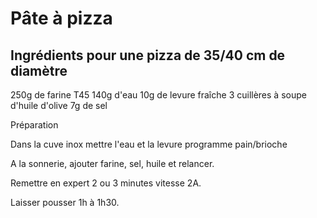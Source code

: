 # Pâte à pizza


## Ingrédients pour une pizza de 35/40 cm de diamètre

250g de farine T45
140g d'eau
10g de levure fraîche
3 cuillères à soupe d'huile d'olive
7g de sel

Préparation

Dans la cuve inox mettre l'eau et la levure programme pain/brioche

A la sonnerie, ajouter farine, sel, huile et relancer.

Remettre en expert 2 ou 3 minutes vitesse 2A.

Laisser pousser 1h à 1h30.

